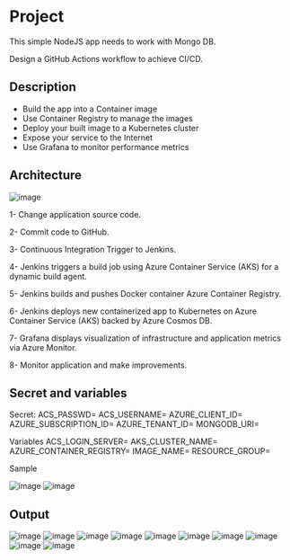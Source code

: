 # Project

This simple NodeJS app needs to work with Mongo DB.

Design a GitHub Actions workflow to achieve CI/CD.

## Description

- Build the app into a Container image
- Use Container Registry to manage the images
- Deploy your built image to a Kubernetes cluster
- Expose your service to the Internet
- Use Grafana to monitor performance metrics

## Architecture

![image](images/Screenshot%202023-05-14%20at%2010.36.28%20am.png)

1- Change application source code.

2- Commit code to GitHub.

3- Continuous Integration Trigger to Jenkins.

4- Jenkins triggers a build job using Azure Container Service (AKS) for a dynamic build agent.

5- Jenkins builds and pushes Docker container Azure Container Registry.

6- Jenkins deploys new containerized app to Kubernetes on Azure Container Service (AKS) backed by Azure Cosmos DB.

7- Grafana displays visualization of infrastructure and application metrics via Azure Monitor.

8- Monitor application and make improvements.

## Secret and variables

Secret:
ACS_PASSWD=
ACS_USERNAME=
AZURE_CLIENT_ID=
AZURE_SUBSCRIPTION_ID=
AZURE_TENANT_ID=
MONGODB_URI=

Variables
ACS_LOGIN_SERVER=
AKS_CLUSTER_NAME=
AZURE_CONTAINER_REGISTRY=
IMAGE_NAME=
RESOURCE_GROUP=

Sample

![image](images/Screenshot%202023-05-14%20at%209.58.35%20pm.png)
![image](images/Screenshot%202023-05-14%20at%209.58.28%20pm.png)

## Output

![image](images/Screenshot%202023-05-14%20at%208.31.23%20pm.png)
![image](images/Screenshot%202023-05-14%20at%209.49.50%20pm.png)
![image](images/Screenshot%202023-05-14%20at%209.50.00%20pm.png)
![image](images/Screenshot%202023-05-14%20at%209.50.07%20pm.png)
![image](images/Screenshot%202023-05-14%20at%209.49.50%20pm.png)
![image](images/Screenshot%202023-05-14%20at%209.48.58%20pm.png)
![image](images/Screenshot%202023-05-14%20at%209.49.10%20pm.png)
![image](images/Screenshot%202023-05-14%20at%209.49.23%20pm.png)
![image](images/Screenshot%202023-05-14%20at%209.49.41%20pm.png)
![image](images/Screenshot%202023-05-14%20at%209.49.32%20pm.png)
